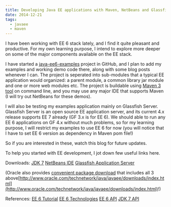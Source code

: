 ```yaml
---
title: Developing Java EE applications with Maven, NetBeans and Glassfish
date: 2014-12-21
tags:
  - javaee
  - maven
---
```

I have been working with EE 6 stack lately, and I find it quite pleasant and productive. For my own learning purpose, I intend to explore more deeper on some of the major components available on the EE stack.

I have started a [java-ee6-examples](https://github.com/saltnlight5/java-ee6-examples) project in GitHub, and I plan to add my examples and working demo code there, along with some blog posts whenever I can. The project is seperated into sub-modules that a typical EE application would organized: a parent module, a common library jar module and one or more web modules etc. The project is buildable using [Maven 3 tool](http://maven.apache.org/) on command line, and you may use any major IDE that supports Maven (I will try out NetBeans for these demos).

I will also be testing my examples application mainly on Glassfish Server. Glassfish Server is an open source EE application server, and 
its current 4.x release supports EE 7 already (GF 3.x is for EE 6). We should able to run
 any EE 6 applications on GF 4.x without much problems, so for my learning purpose, I will restrict my examples to use EE 6 for now (you will notice that I have to set EE 6 version as dependency in Maven pom file!)

So if you are interested in these, watch this blog for future updates.

To help you started with EE development, I jot down few useful links here.

Downloads: 
[JDK 7](http://www.oracle.com/technetwork/java/javase/downloads/java-archive-downloads-javase7-521261.html)
[NetBeans IDE](https://netbeans.org/downloads/)
[Glassfish Application Server ](https://glassfish.java.net/download.html)

(Oracle also provides [convenient package download](http://www.oracle.com/technetwork/java/javaee/downloads/index.html) that includes all 3 above[http://www.oracle.com/technetwork/java/javaee/downloads/index.html](http://www.oracle.com/technetwork/java/javaee/downloads/index.html)!)

References:
[EE 6 Tutorial](https://docs.oracle.com/javaee/6/tutorial/doc/)
[EE 6 Technologies](http://www.oracle.com/technetwork/java/javaee/tech/javaee6technologies-1955512.html)
[EE 6 API](http://docs.oracle.com/javaee/6/api/)
[JDK 7 API](http://docs.oracle.com/javase/7/docs/api/)